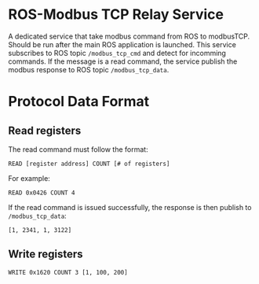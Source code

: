 # ROS-Modbus TCP Relay Service
A dedicated service that take modbus command from ROS to modbusTCP.
Should be run after the main ROS application is launched.
This service subscribes to ROS topic `/modbus_tcp_cmd` and detect for incomming commands.
If the message is a read command, the service publish the modbus response to ROS topic `/modbus_tcp_data`.

# Protocol Data Format
## Read registers
The read command must follow the format:

`READ [register address] COUNT [# of registers]`

For example:

`READ 0x0426 COUNT 4`

If the read command is issued successfully, the response is then publish to `/modbus_tcp_data`:

`[1, 2341, 1, 3122]`

## Write registers
`WRITE 0x1620 COUNT 3 [1, 100, 200]`


